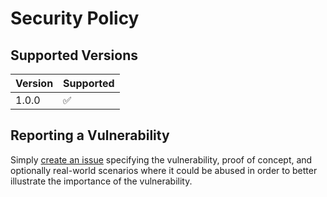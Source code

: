# Security Policy

## Supported Versions

| Version | Supported          |
| ------- | ------------------ |
| 1.0.0   | :white_check_mark: |

## Reporting a Vulnerability

Simply [create an issue](https://github.com/orcfoss/Rboxlo/issues/new) specifying the vulnerability, proof of concept, and optionally real-world scenarios where it could be abused in order to better illustrate the importance of the vulnerability.
